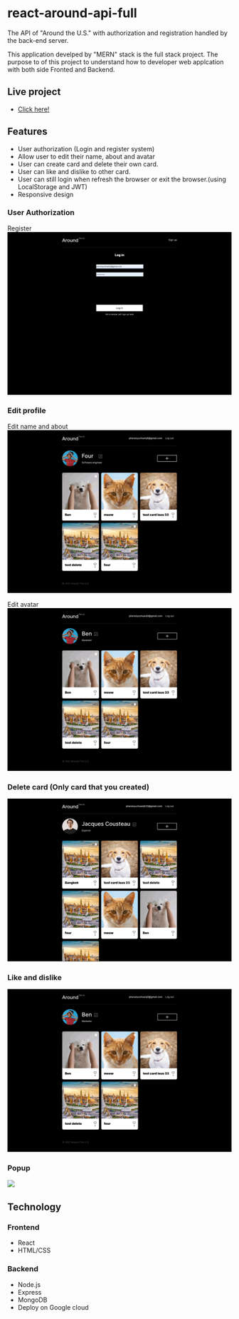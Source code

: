 # react-around-api-full

The API of "Around the U.S." with authorization and registration handled by the back-end server.

This application develped by "MERN" stack is the full stack project. The purpose to of this project to understand how to developer
web applcation with both side Fronted and Backend.

## Live project

- [Click here!](https://serene-nougat-43ac98.netlify.app/)

## Features

- User authorization (Login and register system)
- Allow user to edit their name, about and avatar
- User can create card and delete their own card.
- User can like and dislike to other card.
- User can still login when refresh the browser or exit the browser.(using LocalStorage and JWT)
- Responsive design

### User Authorization

Register
![](register.gif)

### Edit profile

Edit name and about
![](edit-profile.gif)

Edit avatar
![](edit-avatar.gif)

### Delete card (Only card that you created)

![](delete.gif)

### Like and dislike

![](like-dislike.gif)

### Popup

![](popup.gif)

## Technology

### Frontend

- React
- HTML/CSS

### Backend

- Node.js
- Express
- MongoDB
- Deploy on Google cloud
